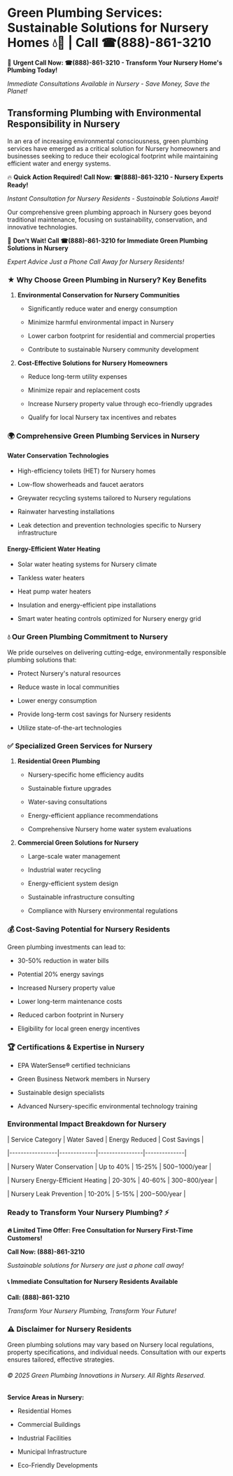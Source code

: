 # Green Plumbing Services: Sustainable Solutions for Nursery Homes 💧🌿 | Call ☎(888)-861-3210

🚨 **Urgent Call Now: ☎(888)-861-3210 - Transform Your Nursery Home's Plumbing Today!**
*Immediate Consultations Available in Nursery - Save Money, Save the Planet!*

## Transforming Plumbing with Environmental Responsibility in Nursery

In an era of increasing environmental consciousness, green plumbing services have emerged as a critical solution for Nursery homeowners and businesses seeking to reduce their ecological footprint while maintaining efficient water and energy systems. 

🔥 **Quick Action Required! Call Now: ☎(888)-861-3210 - Nursery Experts Ready!**
*Instant Consultation for Nursery Residents - Sustainable Solutions Await!*

Our comprehensive green plumbing approach in Nursery goes beyond traditional maintenance, focusing on sustainability, conservation, and innovative technologies.

🚨 **Don't Wait! Call ☎(888)-861-3210 for Immediate Green Plumbing Solutions in Nursery**
*Expert Advice Just a Phone Call Away for Nursery Residents!*

### ★ Why Choose Green Plumbing in Nursery? Key Benefits

1. **Environmental Conservation for Nursery Communities** 
   - Significantly reduce water and energy consumption
   - Minimize harmful environmental impact in Nursery
   - Lower carbon footprint for residential and commercial properties
   - Contribute to sustainable Nursery community development

2. **Cost-Effective Solutions for Nursery Homeowners** 
   - Reduce long-term utility expenses
   - Minimize repair and replacement costs
   - Increase Nursery property value through eco-friendly upgrades
   - Qualify for local Nursery tax incentives and rebates

### 🌍 Comprehensive Green Plumbing Services in Nursery

#### Water Conservation Technologies
- High-efficiency toilets (HET) for Nursery homes
- Low-flow showerheads and faucet aerators
- Greywater recycling systems tailored to Nursery regulations
- Rainwater harvesting installations
- Leak detection and prevention technologies specific to Nursery infrastructure

#### Energy-Efficient Water Heating
- Solar water heating systems for Nursery climate
- Tankless water heaters
- Heat pump water heaters
- Insulation and energy-efficient pipe installations
- Smart water heating controls optimized for Nursery energy grid

### 💧 Our Green Plumbing Commitment to Nursery

We pride ourselves on delivering cutting-edge, environmentally responsible plumbing solutions that:
- Protect Nursery's natural resources
- Reduce waste in local communities
- Lower energy consumption
- Provide long-term cost savings for Nursery residents
- Utilize state-of-the-art technologies

### ✅ Specialized Green Services for Nursery

1. **Residential Green Plumbing**
   - Nursery-specific home efficiency audits
   - Sustainable fixture upgrades
   - Water-saving consultations
   - Energy-efficient appliance recommendations
   - Comprehensive Nursery home water system evaluations

2. **Commercial Green Solutions for Nursery**
   - Large-scale water management
   - Industrial water recycling
   - Energy-efficient system design
   - Sustainable infrastructure consulting
   - Compliance with Nursery environmental regulations

### 💰 Cost-Saving Potential for Nursery Residents

Green plumbing investments can lead to:
- 30-50% reduction in water bills
- Potential 20% energy savings
- Increased Nursery property value
- Lower long-term maintenance costs
- Reduced carbon footprint in Nursery
- Eligibility for local green energy incentives

### 🏆 Certifications & Expertise in Nursery

- EPA WaterSense® certified technicians
- Green Business Network members in Nursery
- Sustainable design specialists
- Advanced Nursery-specific environmental technology training

### Environmental Impact Breakdown for Nursery

| Service Category | Water Saved | Energy Reduced | Cost Savings |
|-----------------|-------------|----------------|--------------|
| Nursery Water Conservation | Up to 40% | 15-25% | $500-$1000/year |
| Nursery Energy-Efficient Heating | 20-30% | 40-60% | $300-$800/year |
| Nursery Leak Prevention | 10-20% | 5-15% | $200-$500/year |

### Ready to Transform Your Nursery Plumbing? ⚡

**🔥 Limited Time Offer: Free Consultation for Nursery First-Time Customers!**

**Call Now: (888)-861-3210**
*Sustainable solutions for Nursery are just a phone call away!*

#### 📞 Immediate Consultation for Nursery Residents Available

**Call: (888)-861-3210**
*Transform Your Nursery Plumbing, Transform Your Future!*

### ⚠️ Disclaimer for Nursery Residents

Green plumbing solutions may vary based on Nursery local regulations, property specifications, and individual needs. Consultation with our experts ensures tailored, effective strategies.

###### © 2025 Green Plumbing Innovations in Nursery. All Rights Reserved.

**Service Areas in Nursery:** 
- Residential Homes
- Commercial Buildings
- Industrial Facilities
- Municipal Infrastructure
- Eco-Friendly Developments